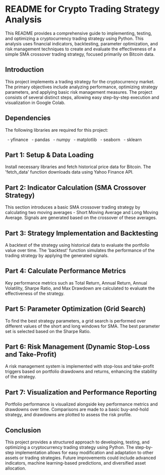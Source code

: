 ﻿# **README for Crypto Trading Strategy Analysis**
This README provides a comprehensive guide to implementing, testing, and optimizing a cryptocurrency trading strategy using Python. This analysis uses financial indicators, backtesting, parameter optimization, and risk management techniques to create and evaluate the effectiveness of a simple SMA crossover trading strategy, focused primarily on Bitcoin data.
## **Introduction**
This project implements a trading strategy for the cryptocurrency market. The primary objectives include analyzing performance, optimizing strategy parameters, and applying basic risk management measures. The project consists of several distinct steps, allowing easy step-by-step execution and visualization in Google Colab.
## **Dependencies**
The following libraries are required for this project:

` `- yfinance
` `- pandas
` `- numpy
` `- matplotlib
` `- seaborn
` `- sklearn
## **Part 1: Setup & Data Loading**
Install necessary libraries and fetch historical price data for Bitcoin. The 'fetch\_data' function downloads data using Yahoo Finance API.
## **Part 2: Indicator Calculation (SMA Crossover Strategy)**
This section introduces a basic SMA crossover trading strategy by calculating two moving averages - Short Moving Average and Long Moving Average. Signals are generated based on the crossover of these averages.
## **Part 3: Strategy Implementation and Backtesting**
A backtest of the strategy using historical data to evaluate the portfolio value over time. The 'backtest' function simulates the performance of the trading strategy by applying the generated signals.
## **Part 4: Calculate Performance Metrics**
Key performance metrics such as Total Return, Annual Return, Annual Volatility, Sharpe Ratio, and Max Drawdown are calculated to evaluate the effectiveness of the strategy.
## **Part 5: Parameter Optimization (Grid Search)**
To find the best strategy parameters, a grid search is performed over different values of the short and long windows for SMA. The best parameter set is selected based on the Sharpe Ratio.
## **Part 6: Risk Management (Dynamic Stop-Loss and Take-Profit)**
A risk management system is implemented with stop-loss and take-profit triggers based on portfolio drawdowns and returns, enhancing the stability of the strategy.
## **Part 7: Visualization and Performance Reporting**
Portfolio performance is visualized alongside key performance metrics and drawdowns over time. Comparisons are made to a basic buy-and-hold strategy, and drawdowns are plotted to assess the risk profile.
## **Conclusion**
This project provides a structured approach to developing, testing, and optimizing a cryptocurrency trading strategy using Python. The step-by-step implementation allows for easy modification and adaptation to other assets or trading strategies. Future improvements could include advanced indicators, machine learning-based predictions, and diversified asset allocation.

